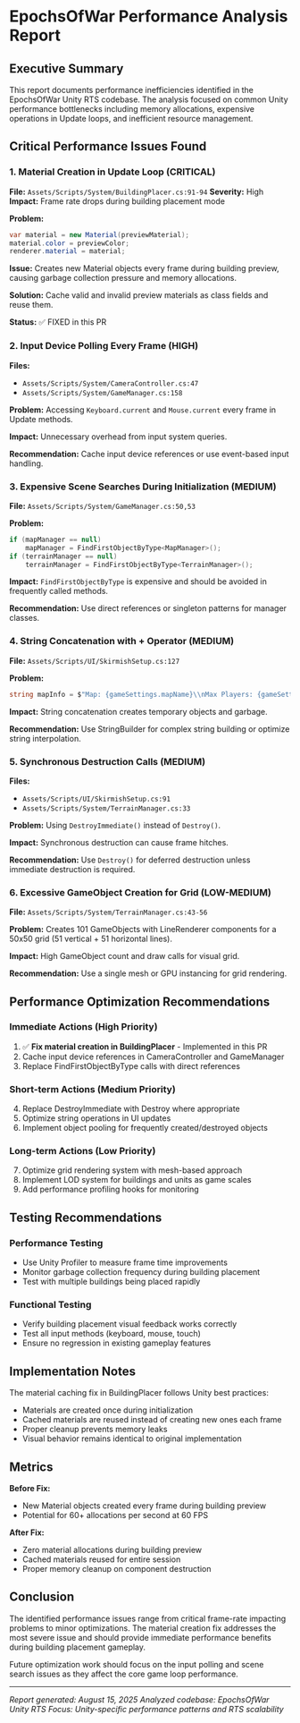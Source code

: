 # EpochsOfWar Performance Analysis Report

## Executive Summary

This report documents performance inefficiencies identified in the EpochsOfWar Unity RTS codebase. The analysis focused on common Unity performance bottlenecks including memory allocations, expensive operations in Update loops, and inefficient resource management.

## Critical Performance Issues Found

### 1. Material Creation in Update Loop (CRITICAL)
**File:** `Assets/Scripts/System/BuildingPlacer.cs:91-94`
**Severity:** High
**Impact:** Frame rate drops during building placement mode

**Problem:**
```csharp
var material = new Material(previewMaterial);
material.color = previewColor;
renderer.material = material;
```

**Issue:** Creates new Material objects every frame during building preview, causing garbage collection pressure and memory allocations.

**Solution:** Cache valid and invalid preview materials as class fields and reuse them.

**Status:** ✅ FIXED in this PR

### 2. Input Device Polling Every Frame (HIGH)
**Files:** 
- `Assets/Scripts/System/CameraController.cs:47`
- `Assets/Scripts/System/GameManager.cs:158`

**Problem:** Accessing `Keyboard.current` and `Mouse.current` every frame in Update methods.

**Impact:** Unnecessary overhead from input system queries.

**Recommendation:** Cache input device references or use event-based input handling.

### 3. Expensive Scene Searches During Initialization (MEDIUM)
**File:** `Assets/Scripts/System/GameManager.cs:50,53`

**Problem:**
```csharp
if (mapManager == null)
    mapManager = FindFirstObjectByType<MapManager>();
if (terrainManager == null)
    terrainManager = FindFirstObjectByType<TerrainManager>();
```

**Impact:** `FindFirstObjectByType` is expensive and should be avoided in frequently called methods.

**Recommendation:** Use direct references or singleton patterns for manager classes.

### 4. String Concatenation with + Operator (MEDIUM)
**File:** `Assets/Scripts/UI/SkirmishSetup.cs:127`

**Problem:**
```csharp
string mapInfo = $"Map: {gameSettings.mapName}\\nMax Players: {gameSettings.maxPlayers}\\nSpawn Points: Random";
```

**Impact:** String concatenation creates temporary objects and garbage.

**Recommendation:** Use StringBuilder for complex string building or optimize string interpolation.

### 5. Synchronous Destruction Calls (MEDIUM)
**Files:**
- `Assets/Scripts/UI/SkirmishSetup.cs:91`
- `Assets/Scripts/System/TerrainManager.cs:33`

**Problem:** Using `DestroyImmediate()` instead of `Destroy()`.

**Impact:** Synchronous destruction can cause frame hitches.

**Recommendation:** Use `Destroy()` for deferred destruction unless immediate destruction is required.

### 6. Excessive GameObject Creation for Grid (LOW-MEDIUM)
**File:** `Assets/Scripts/System/TerrainManager.cs:43-56`

**Problem:** Creates 101 GameObjects with LineRenderer components for a 50x50 grid (51 vertical + 51 horizontal lines).

**Impact:** High GameObject count and draw calls for visual grid.

**Recommendation:** Use a single mesh or GPU instancing for grid rendering.

## Performance Optimization Recommendations

### Immediate Actions (High Priority)
1. ✅ **Fix material creation in BuildingPlacer** - Implemented in this PR
2. Cache input device references in CameraController and GameManager
3. Replace FindFirstObjectByType calls with direct references

### Short-term Actions (Medium Priority)
4. Replace DestroyImmediate with Destroy where appropriate
5. Optimize string operations in UI updates
6. Implement object pooling for frequently created/destroyed objects

### Long-term Actions (Low Priority)
7. Optimize grid rendering system with mesh-based approach
8. Implement LOD system for buildings and units as game scales
9. Add performance profiling hooks for monitoring

## Testing Recommendations

### Performance Testing
- Use Unity Profiler to measure frame time improvements
- Monitor garbage collection frequency during building placement
- Test with multiple buildings being placed rapidly

### Functional Testing
- Verify building placement visual feedback works correctly
- Test all input methods (keyboard, mouse, touch)
- Ensure no regression in existing gameplay features

## Implementation Notes

The material caching fix in BuildingPlacer follows Unity best practices:
- Materials are created once during initialization
- Cached materials are reused instead of creating new ones each frame
- Proper cleanup prevents memory leaks
- Visual behavior remains identical to original implementation

## Metrics

**Before Fix:**
- New Material objects created every frame during building preview
- Potential for 60+ allocations per second at 60 FPS

**After Fix:**
- Zero material allocations during building preview
- Cached materials reused for entire session
- Proper memory cleanup on component destruction

## Conclusion

The identified performance issues range from critical frame-rate impacting problems to minor optimizations. The material creation fix addresses the most severe issue and should provide immediate performance benefits during building placement gameplay.

Future optimization work should focus on the input polling and scene search issues as they affect the core game loop performance.

---
*Report generated: August 15, 2025*
*Analyzed codebase: EpochsOfWar Unity RTS*
*Focus: Unity-specific performance patterns and RTS scalability*
